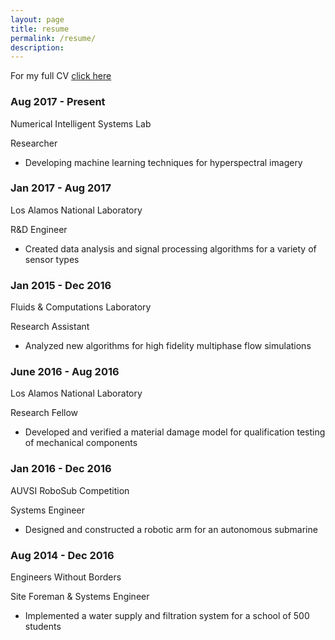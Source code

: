 ```yaml
---
layout: page
title: resume
permalink: /resume/
description: 
---
```


<div>
For my full CV <a target="_blank" href="{{ site.baseurl }}/assets/pdf/resume.pdf">click here</a>
</div>

<div class="timeline">
  <div class="entry">
    <div class="title">
      <h3>Aug 2017 - Present</h3>
    </div>
    <div class="body">
      <p>Numerical Intelligent Systems Lab</p>
      <p>Researcher</p>
      <ul>
        <li>Developing machine learning techniques for hyperspectral imagery</li>
      </ul>
    </div>
  </div>
  <div class="entry">
    <div class="title">
      <h3>Jan 2017 - Aug 2017</h3>
    </div>
    <div class="body">
      <p>Los Alamos National Laboratory</p>
      <p>R&D Engineer</p>
      <ul>
        <li>Created data analysis and signal processing algorithms for a variety of sensor types</li>
      </ul>
    </div>
  </div>
  <div class="entry">
    <div class="title">
      <h3>Jan 2015 - Dec 2016</h3>
    </div>
    <div class="body">
      <p>Fluids & Computations Laboratory</p>
      <p>Research Assistant</p>
      <ul>
        <li>Analyzed new algorithms for high fidelity multiphase flow simulations</li>
      </ul>
    </div>
  </div>
  <div class="entry">
    <div class="title">
      <h3>June 2016 - Aug 2016</h3>
    </div>
    <div class="body">
      <p>Los Alamos National Laboratory</p>
      <p>Research Fellow</p>
      <ul>
        <li>Developed and verified a material damage model for qualification testing of mechanical components</li>
      </ul>
    </div>
  </div>

  <div class="entry">
    <div class="title">
      <h3>Jan 2016 - Dec 2016</h3>
    </div>
    <div class="body">
      <p>AUVSI RoboSub Competition</p>
      <p>Systems Engineer</p>
      <ul>
        <li>Designed and constructed a robotic arm for an autonomous submarine</li>
      </ul>
    </div>
  </div>

  <div class="entry">
    <div class="title">
      <h3>Aug 2014 - Dec 2016</h3>
    </div>
    <div class="body">
      <p>Engineers Without Borders</p>
      <p>Site Foreman & Systems Engineer</p>
      <ul>
        <li>Implemented a water supply and filtration system for a school of 500 students</li>
      </ul>
    </div>
  </div>

</div>